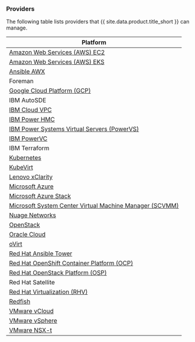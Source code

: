 ### Providers

The following table lists providers that {{ site.data.product.title_short }} can manage.

| Platform                                                                             |
| ------------------------------------------------------------------------------------ |
| [Amazon Web Services (AWS) EC2](#cloud-providers)                                    |
| [Amazon Web Services (AWS) EKS](#container-providers)                                |
| [Ansible AWX](#automation-providers)                                                 |
| Foreman                                                                              |
| [Google Cloud Platform (GCP)](#cloud-providers)                                      |
| IBM AutoSDE                                                                          |
| [IBM Cloud VPC](#cloud-providers)                                                    |
| [IBM Power HMC](#infrastructure-providers)                                           |
| [IBM Power Systems Virtual Servers (PowerVS)](#cloud-providers)                      |
| [IBM PowerVC](#cloud-providers)                                                      |
| IBM Terraform                                                                        |
| [Kubernetes](#container-providers)                                                   |
| [KubeVirt](#infrastructure-providers)                                                |
| [Lenovo xClarity](#physical-infrastructure-providers)                                |
| [Microsoft Azure](#cloud-providers)                                                  |
| [Microsoft Azure Stack](#cloud-providers)                                            |
| [Microsoft System Center Virtual Machine Manager (SCVMM)](#infrastructure-providers) |
| [Nuage Networks](#network-providers)                                                 |
| [OpenStack](#cloud-providers)                                                        |
| [Oracle Cloud](#cloud-providers)                                                     |
| [oVirt](#infrastructure-providers)                                                   |
| [Red Hat Ansible Tower](#automation-providers)                                       |
| [Red Hat OpenShift Container Platform (OCP)](#container-providers)                   |
| [Red Hat OpenStack Platform (OSP)](#cloud-providers)                                 |
| Red Hat Satellite                                                                    |
| [Red Hat Virtualization (RHV)](#infrastructure-providers)                            |
| [Redfish](#physical-infrastructure-providers)                                        |
| [VMware vCloud](#cloud-providers)                                                    |
| [VMware vSphere](#infrastructure-providers)                                          |
| [VMware NSX-t](#network-providers)                                                   |
